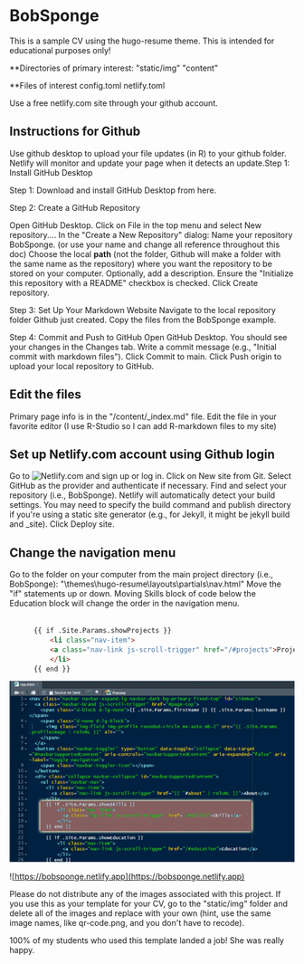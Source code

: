 # BobSponge

This is a sample CV using the hugo-resume theme. This is intended for educational purposes only! 

**Directories of primary interest:
"static/img"
"content"

**Files of interest
config.toml
netlify.toml

Use a free netlify.com site through your github account.

## Instructions for Github

Use github desktop to upload your file updates (in R) to your github folder.  Netlify will monitor and update your page when it detects an update.Step 1: Install GitHub Desktop

Step 1: Download and install GitHub Desktop from here.

Step 2: Create a GitHub Repository

Open GitHub Desktop.
Click on File in the top menu and select New repository....
In the "Create a New Repository" dialog:
Name your repository BobSponge. (or use your name and change all reference throughout this doc)
Choose the local **path** (not the folder, Github will make a folder with the same name as the repository) where you want the repository to be stored on your computer.
Optionally, add a description.
Ensure the "Initialize this repository with a README" checkbox is checked.
Click Create repository.

Step 3: Set Up Your Markdown Website
Navigate to the local repository folder Github just created.
Copy the files from the BobSponge example.

Step 4: Commit and Push to GitHub
Open GitHub Desktop.
You should see your changes in the Changes tab.
Write a commit message (e.g., "Initial commit with markdown files").
Click Commit to main.
Click Push origin to upload your local repository to GitHub.

## Edit the files

Primary page info is in the "/content/_index.md" file.
Edit the file in your favorite editor (I use R-Studio so I can add R-markdown files to my site)


## Set up Netlify.com account using Github login

Go to ![Netlify.com](https://netlify.com) and sign up or log in.
Click on New site from Git.
Select GitHub as the provider and authenticate if necessary.
Find and select your repository (i.e., BobSponge).
Netlify will automatically detect your build settings. You may need to specify the build command and publish directory if you're using a static site generator (e.g., for Jekyll, it might be jekyll build and _site).
Click Deploy site.

## Change the navigation menu

Go to the folder on your computer from the main project directory (i.e., BobSponge): "\themes\hugo-resume\layouts\partials\nav.html"
Move the "if" statements up or down. Moving Skills block of code below the Education block will change the order in the navigation menu.

```markdown

      {{ if .Site.Params.showProjects }}
          <li class="nav-item">
          <a class="nav-link js-scroll-trigger" href="/#projects">Projects</a>
          </li>
      {{ end }}

```

![nav.html](nav.html_image.png)

![https://bobsponge.netlify.app](https://bobsponge.netlify.app)
 
Please do not distribute any of the images associated with this project. If you use this as your template for your CV, go to the "static/img" folder and delete all of the images and replace with your own (hint, use the same image names, like qr-code.png, and you don't have to recode).

100% of my students who used this template landed a job!  She was really happy.

